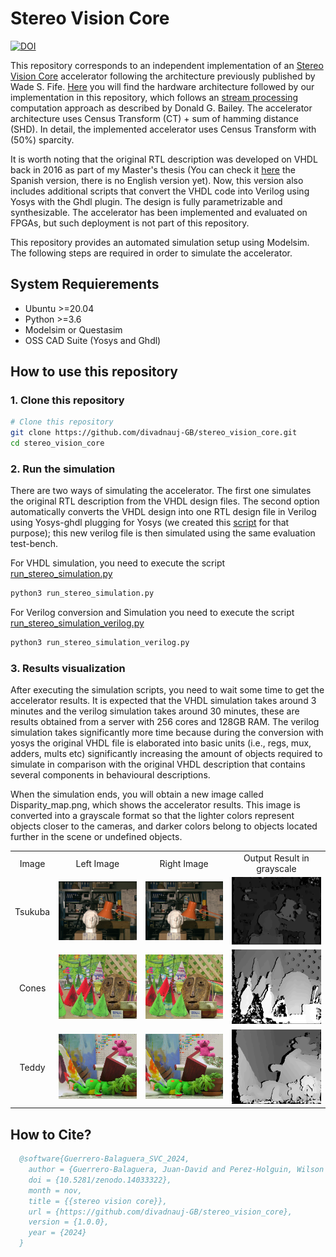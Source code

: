 # Stereo Vision Core

[![DOI](https://zenodo.org/badge/749339858.svg)](https://doi.org/10.5281/zenodo.14033322)

This repository corresponds to an independent implementation of an [Stereo Vision Core](https://ieeexplore.ieee.org/document/6213095) accelerator following the architecture previously published by Wade S. Fife. [Here](https://github.com/divadnauj-GB/stereo_vision_core/blob/main/docs/Stereo_Match_Core.pdf) you will find the hardware architecture followed by our implementation in this repository, which follows an [stream processing](https://books.google.it/books?hl=en&lr=&id=zBvQEAAAQBAJ&oi=fnd&pg=PR13&dq=info:VoM82DhlG14J:scholar.google.com&ots=Kd3v-oct1x&sig=0lTqyihl90F4YWILAg8FHmiNHlI&redir_esc=y#v=onepage&q&f=false) computation approach as described by Donald G. Bailey. The accelerator architecture uses Census Transform (CT) + sum of hamming distance (SHD). In detail, the implemented accelerator uses Census Transform with (50%) sparcity.

It is worth noting that the original RTL description was developed on VHDL back in 2016 as part of my Master's thesis (You can check it [here](https://github.com/divadnauj-GB/stereo_vision_core/blob/main/docs/JuanDGuerrero-Msc-Thesis.pdf) the Spanish version, there is no English version yet). Now, this version also includes additional scripts that convert the VHDL code into Verilog using Yosys with the Ghdl plugin. The design is fully parametrizable and synthesizable. The accelerator has been implemented and evaluated on FPGAs, but such deployment is not part of this repository.

This repository provides an automated simulation setup using Modelsim. The following steps are required in order to simulate the accelerator.

## System Requierements

- Ubuntu >=20.04
- Python >=3.6
- Modelsim or Questasim
- OSS CAD Suite (Yosys and Ghdl)

## How to use this repository

### 1. Clone this repository

```bash
# Clone this repository
git clone https://github.com/divadnauj-GB/stereo_vision_core.git
cd stereo_vision_core
```

### 2. Run the simulation

There are two ways of simulating the accelerator. The first one simulates the original RTL description from the VHDL design files. The second option automatically converts the VHDL design into one RTL design file in Verilog using Yosys-ghdl plugging for Yosys (we created this [script](https://github.com/divadnauj-GB/stereo_vision_core/blob/main/scripts/yosys_ghdl.sh) for that purpose); this new verilog file is then simulated using the same evaluation test-bench.

For VHDL simulation, you need to execute the script [run_stereo_simulation.py](https://github.com/divadnauj-GB/stereo_vision_core/blob/main/run_stereo_simulation_verilog.py)

```bash
python3 run_stereo_simulation.py
```

For Verilog conversion and Simulation you need  to execute the script [run_stereo_simulation_verilog.py](https://github.com/divadnauj-GB/stereo_vision_core/blob/main/run_stereo_simulation_verilog.py)

```bash
python3 run_stereo_simulation_verilog.py
```

### 3. Results visualization

After executing the simulation scripts, you need to wait some time to get the accelerator results. It is expected that the VHDL simulation takes around 3 minutes and the verilog simulation takes around 30 minutes, these are results obtained from a server with 256 cores and 128GB RAM. The verilog simulation takes significantly more time because during the conversion with yosys the original VHDL file is elaborated into basic units (i.e., regs, mux, adders, mults etc) significantly increasing the amount of objects required to simulate in comparison with the original VHDL description that contains several components in behavioural descriptions.

When the simulation ends, you will obtain a new image called Disparity_map.png, which shows the accelerator results. This image is converted into a grayscale format so that the lighter colors represent objects closer to the cameras, and darker colors belong to objects located further in the scene or undefined objects.

| | | | |
|:-:|:-:|:-:|:-:|
|Image| Left Image          |      Right Image     |     Output Result in grayscale    |
|Tsukuba| ![Leftimg](dataset/imL.png) | ![rightim](dataset/imR.png)  |![Disparity_map](docs/img/Disparity_map_tsukuba.png)|
|Cones| ![Leftimg](dataset/im2L.png) | ![rightim](dataset/im2R.png)  |![Disparity_map](docs/img/Disparity_map_Cones.png)|
|Teddy| ![Leftimg](dataset/im6L.png) | ![rightim](dataset/im6R.png)  |![Disparity_map](docs/img/Disparity_map_teddy.png)|

## How to Cite?

```bibtex
  @software{Guerrero-Balaguera_SVC_2024,
    author = {Guerrero-Balaguera, Juan-David and Perez-Holguin, Wilson Javier},
    doi = {10.5281/zenodo.14033322},
    month = nov,
    title = {{stereo vision core}},
    url = {https://github.com/divadnauj-GB/stereo_vision_core},
    version = {1.0.0},
    year = {2024}
  }
```
